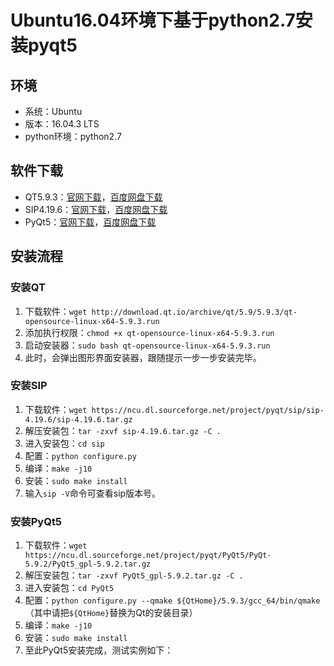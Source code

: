 # Ubuntu16.04环境下基于python2.7安装pyqt5

## 环境

- 系统：Ubuntu
- 版本：16.04.3 LTS
- python环境：python2.7

## 软件下载

- QT5.9.3：[官网下载](http://download.qt.io/archive/qt/5.9/5.9.3/qt-opensource-linux-x64-5.9.3.run)，[百度网盘下载](https://pan.baidu.com/s/1pMcySpd)
- SIP4.19.6：[官网下载](https://ncu.dl.sourceforge.net/project/pyqt/sip/sip-4.19.6/sip-4.19.6.tar.gz)，[百度网盘下载](https://pan.baidu.com/s/1nxiiQhV)
- PyQt5：[官网下载](https://ncu.dl.sourceforge.net/project/pyqt/PyQt5/PyQt-5.9.2/PyQt5_gpl-5.9.2.tar.gz)，[百度网盘下载](https://pan.baidu.com/s/1eSPPZjW)

## 安装流程

### 安装QT

1. 下载软件：`wget http://download.qt.io/archive/qt/5.9/5.9.3/qt-opensource-linux-x64-5.9.3.run`
2. 添加执行权限：`chmod +x qt-opensource-linux-x64-5.9.3.run`
3. 启动安装器：`sudo bash qt-opensource-linux-x64-5.9.3.run`
4. 此时，会弹出图形界面安装器，跟随提示一步一步安装完毕。

### 安装SIP

1. 下载软件：`wget https://ncu.dl.sourceforge.net/project/pyqt/sip/sip-4.19.6/sip-4.19.6.tar.gz`
2. 解压安装包：`tar -zxvf sip-4.19.6.tar.gz -C .`
3. 进入安装包：`cd sip`
4. 配置：`python configure.py`
5. 编译：`make -j10`
6. 安装：`sudo make install`
7. 输入`sip -V`命令可查看sip版本号。

### 安装PyQt5

1. 下载软件：`wget https://ncu.dl.sourceforge.net/project/pyqt/PyQt5/PyQt-5.9.2/PyQt5_gpl-5.9.2.tar.gz`
2. 解压安装包：`tar -zxvf PyQt5_gpl-5.9.2.tar.gz -C .`
3. 进入安装包：`cd PyQt5`
4. 配置：`python configure.py --qmake ${QtHome}/5.9.3/gcc_64/bin/qmake`（其中请把`${QtHome}`替换为Qt的安装目录）
5. 编译：`make -j10`
6. 安装：`sudo make install`
7. 至此PyQt5安装完成，测试实例如下：